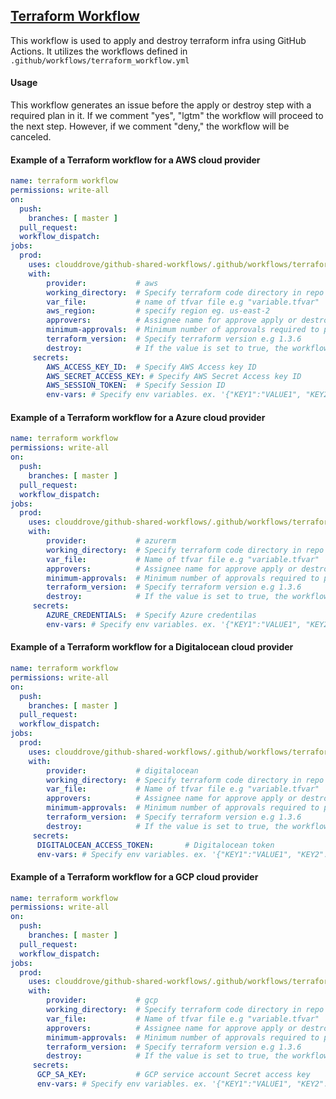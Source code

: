 ## [Terraform Workflow](https://github.com/clouddrove/github-shared-workflows/blob/master/.github/workflows/terraform_workflow.yml)

This workflow is used to apply and destroy terraform infra using GitHub Actions. It utilizes the workflows defined in `.github/workflows/terraform_workflow.yml`

#### Usage
This workflow generates an issue before the apply or destroy step with a required plan in it. If we comment "yes", "lgtm" the workflow will proceed to the next step. However, if we comment "deny," the workflow will be canceled.

#### Example of a Terraform workflow for a AWS cloud provider
```yaml
name: terraform workflow
permissions: write-all
on:
  push:
    branches: [ master ]
  pull_request:
  workflow_dispatch:
jobs:
  prod:
    uses: clouddrove/github-shared-workflows/.github/workflows/terraform_workflow.yml@master
    with:
        provider:           # aws
        working_directory:  # Specify terraform code directory in repo
        var_file:           # name of tfvar file e.g "variable.tfvar"
        aws_region:         # specify region eg. us-east-2
        approvers:          # Assignee name for approve apply or destroy step
        minimum-approvals:  # Minimum number of approvals required to progress the workflow, deafault value is 1
        terraform_version:  # Specify terraform version e.g 1.3.6
        destroy:            # If the value is set to true, the workflow proceeds to the destroy step. However, the default value is false
     secrets:
        AWS_ACCESS_KEY_ID:  # Specify AWS Access key ID
        AWS_SECRET_ACCESS_KEY: # Specify AWS Secret Access key ID
        AWS_SESSION_TOKEN:  # Specify Session ID
        env-vars: # Specify env variables. ex. '{"KEY1":"VALUE1", "KEY2":" ${{ secrets.VALUE2 }}"}'

```

#### Example of a Terraform workflow for a Azure cloud provider
```yaml
name: terraform workflow
permissions: write-all
on:
  push:
    branches: [ master ]
  pull_request:
  workflow_dispatch:
jobs:
  prod:
    uses: clouddrove/github-shared-workflows/.github/workflows/terraform_workflow.yml@master
    with:
        provider:           # azurerm
        working_directory:  # Specify terraform code directory in repo
        var_file:           # Name of tfvar file e.g "variable.tfvar"
        approvers:          # Assignee name for approve apply or destroy step
        minimum-approvals:  # Minimum number of approvals required to progress the workflow, deafault value is 1
        terraform_version:  # Specify terraform version e.g 1.3.6
        destroy:            # If the value is set to true, the workflow proceeds to the destroy step. However, the default value is false
     secrets:
        AZURE_CREDENTIALS:  # Specify Azure credentilas
        env-vars: # Specify env variables. ex. '{"KEY1":"VALUE1", "KEY2":" ${{ secrets.VALUE2 }}"}'
```

#### Example of a Terraform workflow for a Digitalocean cloud provider
```yaml
name: terraform workflow
permissions: write-all
on:
  push:
    branches: [ master ]
  pull_request:
  workflow_dispatch:
jobs:
  prod:
    uses: clouddrove/github-shared-workflows/.github/workflows/terraform_workflow.yml@master
    with:
        provider:           # digitalocean
        working_directory:  # Specify terraform code directory in repo
        var_file:           # Name of tfvar file e.g "variable.tfvar"
        approvers:          # Assignee name for approve apply or destroy step
        minimum-approvals:  # Minimum number of approvals required to progress the workflow, deafault value is 1
        terraform_version:  # Specify terraform version e.g 1.3.6
        destroy:            # If the value is set to true, the workflow proceeds to the destroy step. However, the default value is false
     secrets:
      DIGITALOCEAN_ACCESS_TOKEN:       # Digitalocean token
      env-vars: # Specify env variables. ex. '{"KEY1":"VALUE1", "KEY2":" ${{ secrets.VALUE2 }}"}'
```

#### Example of a Terraform workflow for a GCP cloud provider
```yaml
name: terraform workflow
permissions: write-all
on:
  push:
    branches: [ master ]
  pull_request:
  workflow_dispatch:
jobs:
  prod:
    uses: clouddrove/github-shared-workflows/.github/workflows/terraform_workflow.yml@master
    with:
        provider:           # gcp
        working_directory:  # Specify terraform code directory in repo
        var_file:           # Name of tfvar file e.g "variable.tfvar"
        approvers:          # Assignee name for approve apply or destroy step
        minimum-approvals:  # Minimum number of approvals required to progress the workflow, deafault value is 1
        terraform_version:  # Specify terraform version e.g 1.3.6
        destroy:            # If the value is set to true, the workflow proceeds to the destroy step. However, the default value is false
     secrets:
      GCP_SA_KEY:           # GCP service account Secret access key
      env-vars: # Specify env variables. ex. '{"KEY1":"VALUE1", "KEY2":" ${{ secrets.VALUE2 }}"}'
```
